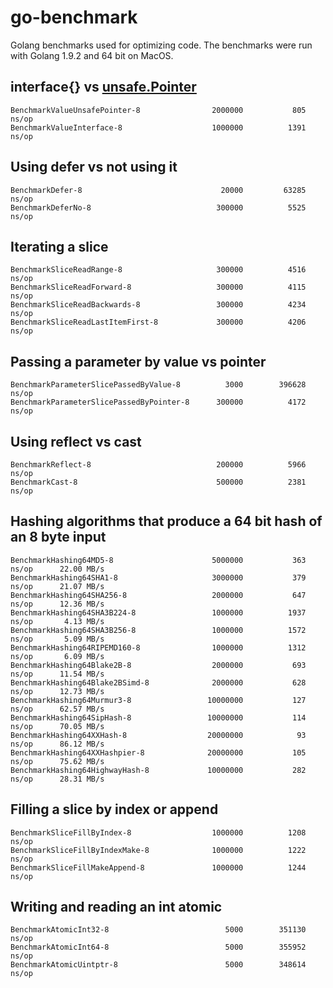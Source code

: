 # go-benchmark

Golang benchmarks used for optimizing code. The benchmarks were run with Golang 1.9.2 and 64 bit on MacOS.

## interface{} vs [unsafe.Pointer](https://golang.org/pkg/unsafe/#Pointer) 

```
BenchmarkValueUnsafePointer-8              	 2000000	       805 ns/op
BenchmarkValueInterface-8                  	 1000000	      1391 ns/op
```

## Using defer vs not using it

```
BenchmarkDefer-8                           	   20000	     63285 ns/op
BenchmarkDeferNo-8                         	  300000	      5525 ns/op
```

## Iterating a slice

```
BenchmarkSliceReadRange-8                  	  300000	      4516 ns/op
BenchmarkSliceReadForward-8                	  300000	      4115 ns/op
BenchmarkSliceReadBackwards-8              	  300000	      4234 ns/op
BenchmarkSliceReadLastItemFirst-8          	  300000	      4206 ns/op
```

## Passing a parameter by value vs pointer

```
BenchmarkParameterSlicePassedByValue-8     	    3000	    396628 ns/op
BenchmarkParameterSlicePassedByPointer-8   	  300000	      4172 ns/op
```

## Using reflect vs cast

```
BenchmarkReflect-8                         	  200000	      5966 ns/op
BenchmarkCast-8                            	  500000	      2381 ns/op
```

## Hashing algorithms that produce a 64 bit hash of an 8 byte input

```
BenchmarkHashing64MD5-8                    	 5000000	       363 ns/op	  22.00 MB/s
BenchmarkHashing64SHA1-8                   	 3000000	       379 ns/op	  21.07 MB/s
BenchmarkHashing64SHA256-8                 	 2000000	       647 ns/op	  12.36 MB/s
BenchmarkHashing64SHA3B224-8               	 1000000	      1937 ns/op	   4.13 MB/s
BenchmarkHashing64SHA3B256-8               	 1000000	      1572 ns/op	   5.09 MB/s
BenchmarkHashing64RIPEMD160-8              	 1000000	      1312 ns/op	   6.09 MB/s
BenchmarkHashing64Blake2B-8                	 2000000	       693 ns/op	  11.54 MB/s
BenchmarkHashing64Blake2BSimd-8            	 2000000	       628 ns/op	  12.73 MB/s
BenchmarkHashing64Murmur3-8                	10000000	       127 ns/op	  62.57 MB/s
BenchmarkHashing64SipHash-8                	10000000	       114 ns/op	  70.05 MB/s
BenchmarkHashing64XXHash-8                 	20000000	        93 ns/op	  86.12 MB/s
BenchmarkHashing64XXHashpier-8             	20000000	       105 ns/op	  75.62 MB/s
BenchmarkHashing64HighwayHash-8            	10000000	       282 ns/op	  28.31 MB/s
```

## Filling a slice by index or append

```
BenchmarkSliceFillByIndex-8                	 1000000	      1208 ns/op
BenchmarkSliceFillByIndexMake-8            	 1000000	      1222 ns/op
BenchmarkSliceFillMakeAppend-8             	 1000000	      1244 ns/op
```

## Writing and reading an int atomic

```
BenchmarkAtomicInt32-8                     	    5000	    351130 ns/op
BenchmarkAtomicInt64-8                     	    5000	    355952 ns/op
BenchmarkAtomicUintptr-8                   	    5000	    348614 ns/op
```
